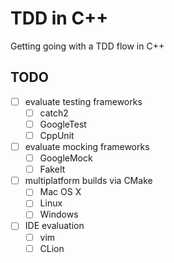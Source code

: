 # TDD in C++
Getting going with a TDD flow in C++

## TODO
- [ ] evaluate testing frameworks
  - [ ] catch2
  - [ ] GoogleTest
  - [ ] CppUnit
- [ ] evaluate mocking frameworks
  - [ ] GoogleMock
  - [ ] FakeIt
- [ ] multiplatform builds via CMake
  - [ ] Mac OS X
  - [ ] Linux
  - [ ] Windows
- [ ] IDE evaluation
  - [ ] vim
  - [ ] CLion
